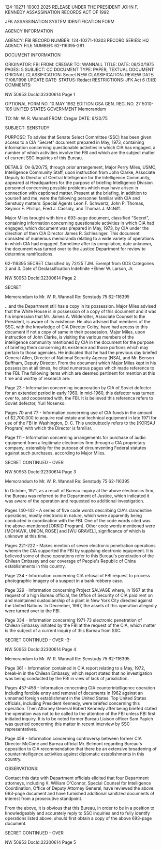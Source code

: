 124-10271-10303
2025 RELEASE UNDER THE PRESIDENT JOHN F. KENNEDY ASSASSINATION RECORDS ACT OF 1992

JFK ASSASSINATION SYSTEM
IDENTIFICATION FORM

AGENCY INFORMATION

AGENCY: FBI
RECORD NUMBER: 124-10271-10303
RECORD SERIES: HQ
AGENCY FILE NUMBER: 62-116395-281

DOCUMENT INFORMATION

ORIGINATOR: FBI
FROM: CREGAR
TO: WANNALL
TITLE:
DATE: 06/20/1975
PAGES: 5
SUBJECT: CC
DOCUMENT TYPE: PAPER, TEXTUAL DOCUMENT
ORIGINAL CLASSIFICATION: Secret
NEW CLASSIFICATION:
REVIEW DATE: 11/06/1998 UPDATE DATE:
STATUS: Redact
RESTRICTIONS: JFK Act 6 (1)(B)
COMMENTS:

NW 50953 DocId:32300614 Page 1

OPTIONAL FORM NO. 10
MAY 1962 EDITION
GSA GEN. REG. NO. 27
5010-106
UNITED STATES GOVERNMENT
Memorandum

TO: Mr. W. R. Wannall
FROM: Cregar
DATE: 6/20/75

SUBJECT: SENSTUDY

PURPOSE:
To advise that Senate Select Committee (SSC) has been given access to a CIA "Secret" document prepared in May, 1973, containing information concerning questionable activities in which CIA has engaged, a number of which activities involve the FBI and which are the subject matter of current SSC inquiries of this Bureau.

DETAILS:
On 6/20/75, through prior arrangement, Major Perry Miles, USMC, Intelligence Community Staff, upon instruction from John Clarke, Associate Deputy to Director of Central Intelligence for the Intelligence Community, appeared at Headquarters for the purpose of briefing Intelligence Division personnel concerning possible problems which may have arisen in connection with captioned matter. Present at the briefing, in addition to yourself and me, were the following personnel familiar with CIA and Senstudy matters: Special Agents Leon F. Schwartz, John P. Thomas, Seymor F. Phillips, Fred J. Cassidy, and Thomas J. McNiff.

Major Miles brought with him a 693-page document, classified "Secret", containing information concerning questionable activities in which CIA had engaged, which document was prepared in May, 1973, by CIA under the direction of then CIA Director James R. Schlesinger. This document consisted of numerous memoranda relating to a wide variety of operations in which CIA had engaged. Sometime after its compilation, date unknown, the document was turned over to the Justice Department for review to determine ramifications.

62-116395
SECRET
Classified by 72/25 TJM.
Exempt from GDS Categories 2 and 3.
Date of Declassification Indefinite
*Elmer W. Larson, Jr.

NW 50953 DocId:32300614 Page 2

SECRET

Memorandum to Mr. W. R. Wannall
Re: Senstudy 75
62-116395

...and the Department still has a copy in its possession. Major Miles advised that the White House is in possession of a copy of this document and it was his impression that Mr. James A. Wilderotter, Associate Counsel to the President, is aware of its existence. He also advised that members of the SSC, with the knowledge of CIA Director Colby, have had access to this document if not a copy of same in their possession. Major Miles, upon instruction of John Clarke, is visiting the various members of the intelligence community mentioned by CIA in the document for the purpose of briefing them concerning its existence and those portions which may pertain to those agencies. He indicated that he had the previous day briefed General Allen, Director of National Security Agency (NSA), and Mr. Benson Buffham, Deputy Director. From the document which Major Miles kept in his possession at all times, he cited numerous pages which made reference to the FBI. The following items which are deemed pertinent for mention at this time and worthy of research are:

Page 23 - Information concerning incarceration by CIA of Soviet defector for an extended period in early 1960. In mid-1960, this defector was turned over to, and cooperated with, the FBI. It is believed this reference refers to Soviet defector, Yuri Nosenko.

Pages 70 and 77 - Information concerning use of CIA funds in the amount of $2,700,000 to acquire real estate and technical equipment in late 1971 for use of the FBI in Washington, D. C. This undoubtedly refers to the [KORSAJ Program] with which the Director is familiar.

Page 111 - Information concerning arrangements for purchase of audio equipment from a legitimate electronics firm through a CIA proprietary company, ostensibly for the purpose of circumventing Federal statutes against such purchases, according to Major Miles.

SECRET CONTINUED - OVER

NW 50953 DocId:32300614 Page 3

Memorandum to Mr. W. R. Wannall
Re: Senstudy 75
62-116395

In October, 1971, as a result of Bureau inquiry at the above electronics firm, the Bureau was referred to the Department of Justice, which indicated it was aware of the operation and requested no additional investigation.

Pages 140-142 - A series of five code words describing CIA's clandestine operations, mostly electronic in nature, which were apparently being conducted in coordination with the FBI. One of the code words cited was the above-mentioned [ORKID Program]. Other code words mentioned were [MOHAWK, UNION, ROSE] and [WU GRAVEL], significance of which is unknown at this time.

Pages 221-222 - Makes mention of seven electronic penetration operations wherein the CIA supported the FBI by supplying electronic equipment. It is believed some of these operations refer to this Bureau's penetration of the Chilean Embassy and our coverage of People's Republic of China establishments in this country.

Page 234 - Information concerning CIA refusal of FBI request to process photographic imagery of a suspect in a bank robbery case.

Page 329 - Information concerning Project SALVAGE where, in 1967 at the request of a high Bureau official, the Office of Security of CIA paid rent on and maintained custodianship of a plant in New York City directed against the United Nations. In December, 1967, the assets of this operation allegedly were turned over to the FBI.

Page 334 - Information concerning 1971-73 electronic penetration of Chilean Embassy initiated by the FBI at the request of the CIA, which matter is the subject of a current inquiry of this Bureau from SSC.

SECRET CONTINUED - OVER
-3-

NW 50953 DocId:32300614 Page 4

Memorandum to Mr. W. R. Wannall
Re: Senstudy 75
62-116395

Page 361 - Information contained in CIA report relating to a May, 1972, break-in in the Chilean Embassy, which report stated that no investigation was being conducted by the FBI in view of lack of jurisdiction.

Pages 457-458 - Information concerning CIA counterintelligence operation including forcible entry and removal of documents in 1962 against an unnamed foreign establishment in the United States. Top United States officials, including President Kennedy, were briefed concerning this operation. Then Attorney General Robert Kennedy after being briefed stated the operation was not to be called to the attention of the FBI unless FBI first initiated inquiry. It is to be noted former Bureau Liaison officer Sam Papich was queried concerning this matter in recent interview by SSC representatives.

Page 459 - Information concerning controversy between former CIA Director McCone and Bureau official Mr. Belmont regarding Bureau's opposition to CIA recommendation that there be an extensive broadening of counterintelligence activities against diplomatic establishments in this country.

OBSERVATIONS:

Contact this date with Department officials elicited that four Department attorneys, including K. William O'Connor, Special Counsel for Intelligence Coordination, Office of Deputy Attorney General, have reviewed the above 693-page document and have furnished additional sanitized documents of interest from a prosecutive standpoint.

From the above, it is obvious that this Bureau, in order to be in a position to knowledgeably and accurately reply to SSC inquiries and to fully identify operations listed above, should first obtain a copy of the above 693-page document.

SECRET CONTINUED - OVER

NW 50953 DocId:32300614 Page 5
